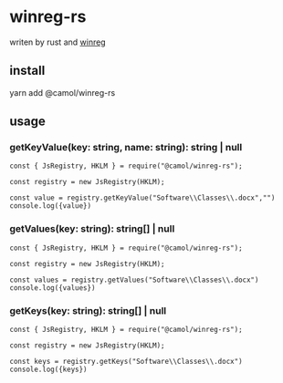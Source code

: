 # winreg-rs
writen by rust and [winreg](https://docs.rs/winreg/0.50.0/winreg/enums/index.html)

## install

yarn add @camol/winreg-rs

## usage

### getKeyValue(key: string, name: string): string | null
```
const { JsRegistry, HKLM } = require("@camol/winreg-rs");

const registry = new JsRegistry(HKLM);

const value = registry.getKeyValue("Software\\Classes\\.docx","")
console.log({value})
```

### getValues(key: string): string[] | null
```
const { JsRegistry, HKLM } = require("@camol/winreg-rs");

const registry = new JsRegistry(HKLM);

const values = registry.getValues("Software\\Classes\\.docx")
console.log({values})
```

### getKeys(key: string): string[] | null
```
const { JsRegistry, HKLM } = require("@camol/winreg-rs");

const registry = new JsRegistry(HKLM);

const keys = registry.getKeys("Software\\Classes\\.docx")
console.log({keys})
```